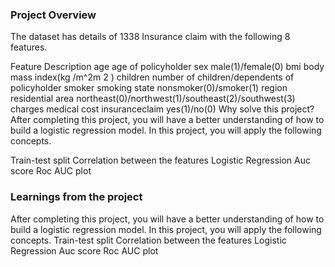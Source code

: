 ### Project Overview

 The dataset has details of 1338 Insurance claim with the following 8 features.

Feature	Description
age	age of policyholder
sex	male(1)/female(0)
bmi	body mass index(kg /m^2m 
2
 )
children	number of children/dependents of policyholder
smoker	smoking state nonsmoker(0)/smoker(1)
region	residential area northeast(0)/northwest(1)/southeast(2)/southwest(3)
charges	medical cost
insuranceclaim	yes(1)/no(0)
Why solve this project?
After completing this project, you will have a better understanding of how to build a logistic regression model. In this project, you will apply the following concepts.

Train-test split
Correlation between the features
Logistic Regression
Auc score
Roc AUC plot


### Learnings from the project

 After completing this project, you will have a better understanding of how to build a logistic regression model. In this project, you will apply the following concepts.
Train-test split
Correlation between the features
Logistic Regression
Auc score
Roc AUC plot


